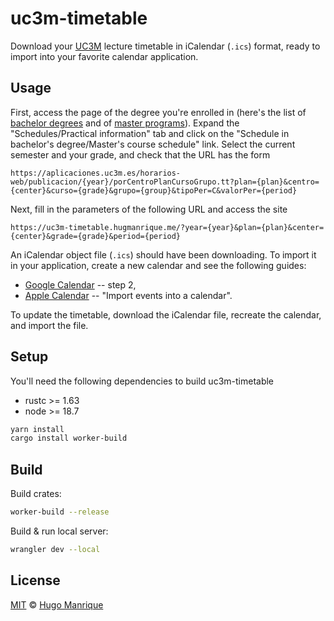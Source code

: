 # uc3m-timetable

Download your [UC3M](https://www.uc3m.es/Home) lecture timetable in iCalendar (`.ics`) format,
ready to import into your favorite calendar application.

## Usage

First, access the page of the degree you're enrolled in (here's the list of [bachelor degrees](https://www.uc3m.es/bachelor-degree/studies)
and of [master programs](https://www.uc3m.es/postgraduate/programs)). Expand the "Schedules/Practical information" tab and click
on the "Schedule in bachelor's degree/Master's course schedule" link. Select the current semester and your grade, and check
that the URL has the form
```
https://aplicaciones.uc3m.es/horarios-web/publicacion/{year}/porCentroPlanCursoGrupo.tt?plan={plan}&centro={center}&curso={grade}&grupo={group}&tipoPer=C&valorPer={period}
```
Next, fill in the parameters of the following URL and access the site
```
https://uc3m-timetable.hugmanrique.me/?year={year}&plan={plan}&center={center}&grade={grade}&period={period}
```
An iCalendar object file (`.ics`) should have been downloading. To import it in your application, create a new calendar
and see the following guides:

- [Google Calendar](https://support.google.com/calendar/answer/37118) -- step 2,
- [Apple Calendar](https://support.apple.com/guide/calendar/import-or-export-calendars-icl1023/mac) -- "Import events into a calendar".

To update the timetable, download the iCalendar file, recreate the calendar, and import the file.

## Setup
You'll need the following dependencies to build uc3m-timetable
- rustc >= 1.63
- node >= 18.7

```bash
yarn install
cargo install worker-build
```

## Build
Build crates:
```bash
worker-build --release
```

Build & run local server:
```bash
wrangler dev --local
```

## License

[MIT](LICENSE) &copy; [Hugo Manrique](https://hugmanrique.me)

[license]: https://img.shields.io/github/license/hugmanrique/Cartage.svg
[license-url]: LICENSE